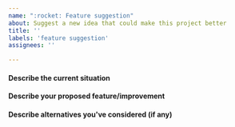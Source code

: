 ```yaml
---
name: ":rocket: Feature suggestion"
about: Suggest a new idea that could make this project better
title: ''
labels: 'feature suggestion'
assignees: ''

---
```


#### Describe the current situation

#### Describe your proposed feature/improvement

#### Describe alternatives you've considered (if any)
